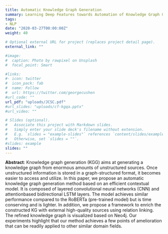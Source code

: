 ```yaml
---
title: Automatic Knowledge Graph Generation
summary: Learning Deep Features towards Automation of Knowledge Graph Generation.
tags:
- NLP
date: "2020-03-27T00:00:00Z"
weight: 40

# Optional external URL for project (replaces project detail page).
external_link: ""

#image:
#  caption: Photo by rawpixel on Unsplash
#  focal_point: Smart

#links:
#- icon: twitter
#  icon_pack: fab
#  name: Follow
#  url: https://twitter.com/georgecushen
#url_code: ""
url_pdf: "uploads/JCSC.pdf"
#url_slides: "uploads/cf-kgqa.pptx"
#url_video: ""

# Slides (optional).
#   Associate this project with Markdown slides.
#   Simply enter your slide deck's filename without extension.
#   E.g. `slides = "example-slides"` references `content/slides/example-slides.md`.
#   Otherwise, set `slides = ""`.
#slides: example
slides: ""
---
```


**Abstract**:
Knowledge graph generation (KGG) aims at generating a knowledge graph from enormous amounts of unstructured sources. Once unstructured information is stored in a graph-structured format, it becomes easier to access and utilize. In this paper, we propose an automatic knowledge graph generation method based on an efficient contextual model. It is composed of layered convolutional neural networks (CNN) and attentionbased bidirectional LSTM layers. The model achieves similar performance compared to the RoBERTa (pre-trained model) but is time conserving and is lighter. In addition, we propose a framework to enrich the constructed KG with external high-quality sources using relation linking. The refined knowledge graph is visualized based on Neo4j. Our experiments highlight that our method achieves a few points of amelioration that can be readily applied to other similar domain fields.